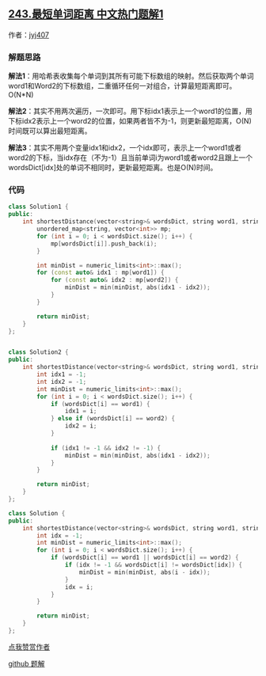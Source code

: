 ## [243.最短单词距离 中文热门题解1](https://leetcode.cn/problems/shortest-word-distance/solutions/100000/zhong-gui-zhong-ju-243-zui-duan-dan-ci-j-ali5)

作者：[jyj407](https://leetcode.cn/u/jyj407)

### 解题思路
**解法1**：用哈希表收集每个单词到其所有可能下标数组的映射。然后获取两个单词word1和Word2的下标数组，二重循环任何一对组合，计算最短距离即可。O(N*N)

**解法2**：其实不用两次遍历，一次即可。用下标idx1表示上一个word1的位置，用下标idx2表示上一个word2的位置，如果两者皆不为-1，则更新最短距离，O(N)时间既可以算出最短距离。

**解法3**：其实不用两个变量idx1和idx2，一个idx即可，表示上一个word1或者word2的下标，当idx存在（不为-1）且当前单词i为word1或者word2且跟上一个wordsDict[idx]处的单词不相同时，更新最短距离。也是O(N)时间。

### 代码

```cpp
class Solution1 {
public:
    int shortestDistance(vector<string>& wordsDict, string word1, string word2) {
        unordered_map<string, vector<int>> mp;
        for (int i = 0; i < wordsDict.size(); i++) {
            mp[wordsDict[i]].push_back(i);
        }

        int minDist = numeric_limits<int>::max();
        for (const auto& idx1 : mp[word1]) {
            for (const auto& idx2 : mp[word2]) {
                minDist = min(minDist, abs(idx1 - idx2));
            }
        }

        return minDist;
    }
};


class Solution2 {
public:
    int shortestDistance(vector<string>& wordsDict, string word1, string word2) {
        int idx1 = -1;
        int idx2 = -1;
        int minDist = numeric_limits<int>::max();
        for (int i = 0; i < wordsDict.size(); i++) {
            if (wordsDict[i] == word1) {
                idx1 = i;
            } else if (wordsDict[i] == word2) {
                idx2 = i;
            }
            
            if (idx1 != -1 && idx2 != -1) { 
                minDist = min(minDist, abs(idx1 - idx2));
            }
        }

        return minDist;
    }
};

class Solution {
public:
    int shortestDistance(vector<string>& wordsDict, string word1, string word2) {
        int idx = -1;
        int minDist = numeric_limits<int>::max();
        for (int i = 0; i < wordsDict.size(); i++) {
            if (wordsDict[i] == word1 || wordsDict[i] == word2) {
                if (idx != -1 && wordsDict[i] != wordsDict[idx]) { 
                    minDist = min(minDist, abs(i - idx));
                }
                idx = i;
            }
        }

        return minDist;
    }
};
```

[点我赞赏作者](https://github.com/jyj407/leetcode/blob/master/wechat%20reward%20QRCode.png)

[github 题解](https://github.com/jyj407/leetcode/blob/master/243.md)